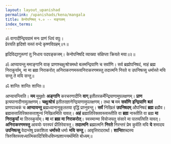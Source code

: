 ```yaml
---
layout: layout_upanishad
permalink: /upanishads/kena/mangala
title: केनोपनिषत् १.० -- मङ्गलम् 
index_terms:
---
```


ॐ वागादीन्द्रियग्रामं मनः प्राणं धियं वपुः।  
प्रेरयति हृदिशो यस्तं वन्दे कृष्णविग्रहम्॥१॥

हृदिविद्यागुरूणां तु निधाय पदपङ्कजम्।
केनोपनिषदि व्याख्या संक्षिप्ता क्रियते मया॥२॥

<div class="mulam" markdown="1">
ॐ आप्यायन्तु ममाङ्गानि  
वाक् प्राणश्चक्षुःश्रोत्रमथो बलमन्द्रियाणि च सर्वाणि।  
सर्व ब्रह्मोपनिषदं,  
माहं ब्रह्म निराकुर्याम्,  
मा मा ब्रह्म निराकरोत्  
अनिराकरणमस्त्वनिराकरणमस्तु  
तदात्मनि निरते य
उपनिषत्सु धर्मास्ते मयि सन्तु ते मयि सन्तु॥

ॐ शान्तिः शान्तिः शान्तिः॥
</div>

आप्यायन्त्विति।
**मम** मुमुक्षोः **अङ्गानि** करचरणादीनि **वाग्** इतीतरकर्मेन्द्रियाणामुपलक्षणम्।
**प्राण** इत्यपानादीनामुलक्षणम्।
**चक्षुःश्रोत्रं** इतीतरज्ञानेन्द्रियाणामुपलक्षणम्।
तथा **च** मम **सर्वाणि** **इन्द्रियाणि** **बलं** प्राणपञ्चकं च **आप्यायन्तु** ब्रह्मध्यानानुकूलतया वृद्धिं प्राप्नुवन्तु।
**सर्वं** निखिलं **उपनिषदम्** औपनिषदं **ब्रह्म** ब्रह्मैव। ब्रह्मसत्तातिरिक्तसत्ताशून्यं निखिलमिति यावत्।
**अहं** ब्रह्मातिरिक्तवस्त्वस्तीति वा
**ब्रह्म** नास्तीति वा ब्रह्म **मा** **निराकुर्यां** मा तिरस्कुर्याम्। **मा** मां **ब्रह्म** **मा निराकरोत्**।
स्वस्मान्मा वियोजयतु संसारे मा पातयत्विति यावत्।
**अनिराकरणमस्तु**
आवयोः परस्परं प्रीतिरेवास्तु।
**तदात्मनि** ब्रह्मात्मनि **निरते** निरन्तरं प्रेम कुर्वति
मयि **ये** शमादय **उपनिषत्सु** वेदान्तेषु प्रकाशिता **धर्मास्ते** धर्माः **मयि**
**सन्तु**।
आवृत्तिरादरार्था।
**शान्ति**शब्दस्य त्रिरुक्तिस्त्वध्यात्मिकादित्रिविधविघ्नप्रशान्त्यर्थमिति बोध्यम्॥

